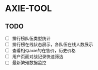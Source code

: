 # AXIE-TOOL

## TODO
- [ ] 排行榜队伍类型统计
- [ ] 排行榜在线状态展示，各队伍在线人数展示
- [ ] 查看相似axie的在售价，历史价格
- [ ] 用户页面对战记录快速筛选
- [ ] 最新繁殖数据监控
